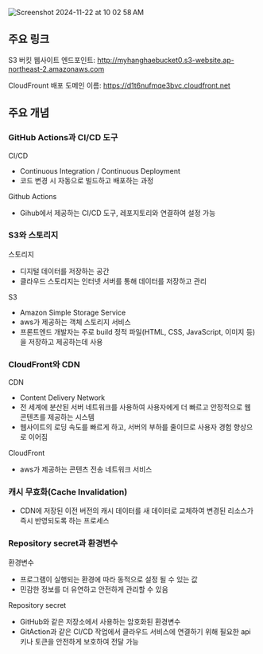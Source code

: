 
![Screenshot 2024-11-22 at 10 02 58 AM](https://github.com/user-attachments/assets/2991bff6-7b27-4746-98ec-1a1c35445470)

## 주요 링크
S3 버킷 웹사이트 엔드포인트: http://myhanghaebucket0.s3-website.ap-northeast-2.amazonaws.com

CloudFrount 배포 도메인 이름: https://d1t6nufmqe3bvc.cloudfront.net

## 주요 개념

### GitHub Actions과 CI/CD 도구
CI/CD
- Continuous Integration / Continuous Deployment
- 코드 변경 시 자동으로 빌드하고 배포하는 과정

Github Actions
- Gihub에서 제공하는 CI/CD 도구, 레포지토리와 연결하여 설정 가능

### S3와 스토리지

스토리지
- 디지털 데이터를 저장하는 공간
- 클라우드 스토리지는 인터넷 서버를 통해 데이터를 저장하고 관리

S3
- Amazon Simple Storage Service
- aws가 제공하는 객체 스토리지 서비스
- 프론트엔드 개발자는 주로 build 정적 파일(HTML, CSS, JavaScript, 이미지 등)을 저장하고 제공하는데 사용

### CloudFront와 CDN

CDN
- Content Delivery Network
- 전 세계에 분산된 서버 네트워크를 사용하여 사용자에게 더 빠르고 안정적으로 웹 콘텐츠를 제공하는 시스템
- 웹사이트의 로딩 속도를 빠르게 하고, 서버의 부하를 줄이므로 사용자 경험 향상으로 이어짐

CloudFront
- aws가 제공하는 콘텐츠 전송 네트워크 서비스

### 캐시 무효화(Cache Invalidation)

- CDN에 저장된 이전 버전의 캐시 데이터를 새 데이터로 교체하여 변경된 리소스가 즉시 반영되도록 하는 프로세스

### Repository secret과 환경변수

환경변수
- 프로그램이 실행되는 환경에 따라 동적으로 설정 될 수 있는 값
- 민감한 정보를 더 유연하고 안전하게 관리할 수 있음

Repository secret
- GitHub와 같은 저장소에서 사용하는 암호화된 환경변수
- GitAction과 같은 CI/CD 작업에서 클라우드 서비스에 연결하기 위해 필요한 api 키나 토큰을 안전하게 보호하여 전달 가능
